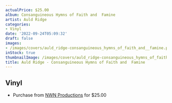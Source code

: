 ```yaml
---
actualPrice: $25.00
album: Consanguineous Hymns of Faith and  Famine
artist: Auld Ridge
categories:
- Vinyl
date: '2022-09-24T05:09:32'
draft: false
images:
- /images/covers/auld_ridge-consanguineous_hymns_of_faith_and__famine.png
inStock: true
thumbnailImage: /images/covers/auld_ridge-consanguineous_hymns_of_faith_and__famine-thumb.png
title: Auld Ridge - Consanguineous Hymns of Faith and  Famine
---
```


## Vinyl
* Purchase from [NWN Productions](http://shop.nwnprod.com/index.php?route=product/product&path=75&product_id=28059&sort=pd.name&order=ASC) for $25.00
